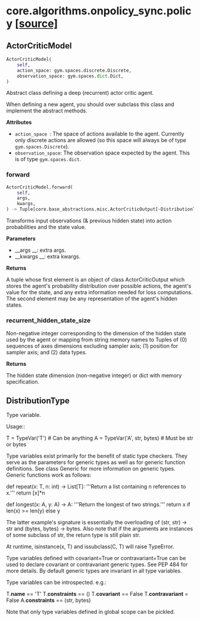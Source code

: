 # core.algorithms.onpolicy_sync.policy [[source]](https://github.com/allenai/embodied-rl/tree/master/core/algorithms/onpolicy_sync/policy.py)

## ActorCriticModel
```python
ActorCriticModel(
    self,
    action_space: gym.spaces.discrete.Discrete,
    observation_space: gym.spaces.dict.Dict,
)
```
Abstract class defining a deep (recurrent) actor critic agent.

When defining a new agent, you should over subclass this class and implement the abstract methods.

__Attributes__


- `action_space `: The space of actions available to the agent. Currently only discrete
    actions are allowed (so this space will always be of type `gym.spaces.Discrete`).
- `observation_space`: The observation space expected by the agent. This is of type `gym.spaces.dict`.

### forward
```python
ActorCriticModel.forward(
    self,
    args,
    kwargs,
) -> Tuple[core.base_abstractions.misc.ActorCriticOutput[~DistributionType], Optional[torch.Tensor, core.base_abstractions.misc.Memory]]
```
Transforms input observations (& previous hidden state) into action
probabilities and the state value.

__Parameters__


- __args __: extra args.
- __kwargs __: extra kwargs.

__Returns__


A tuple whose first element is an object of class ActorCriticOutput which stores
the agent's probability distribution over possible actions, the agent's value for the
state, and any extra information needed for loss computations. The second element
may be any representation of the agent's hidden states.

### recurrent_hidden_state_size
Non-negative integer corresponding to the dimension of the hidden
state used by the agent or mapping from string memory names to Tuples
of (0) sequences of axes dimensions excluding sampler axis; (1)
position for sampler axis; and (2) data types.

__Returns__


The hidden state dimension (non-negative integer) or dict with memory specification.

## DistributionType
Type variable.

Usage::

  T = TypeVar('T')  # Can be anything
  A = TypeVar('A', str, bytes)  # Must be str or bytes

Type variables exist primarily for the benefit of static type
checkers.  They serve as the parameters for generic types as well
as for generic function definitions.  See class Generic for more
information on generic types.  Generic functions work as follows:

  def repeat(x: T, n: int) -> List[T]:
      '''Return a list containing n references to x.'''
      return [x]*n

  def longest(x: A, y: A) -> A:
      '''Return the longest of two strings.'''
      return x if len(x) >= len(y) else y

The latter example's signature is essentially the overloading
of (str, str) -> str and (bytes, bytes) -> bytes.  Also note
that if the arguments are instances of some subclass of str,
the return type is still plain str.

At runtime, isinstance(x, T) and issubclass(C, T) will raise TypeError.

Type variables defined with covariant=True or contravariant=True
can be used to declare covariant or contravariant generic types.
See PEP 484 for more details. By default generic types are invariant
in all type variables.

Type variables can be introspected. e.g.:

  T.__name__ == 'T'
  T.__constraints__ == ()
  T.__covariant__ == False
  T.__contravariant__ = False
  A.__constraints__ == (str, bytes)

Note that only type variables defined in global scope can be pickled.

